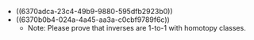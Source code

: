 - ((6370adca-23c4-49b9-9880-595dfb2923b0))
- ((6370b0b4-024a-4a45-aa3a-c0cbf9789f6c))
	- Note: Please prove that inverses are 1-to-1 with homotopy classes.